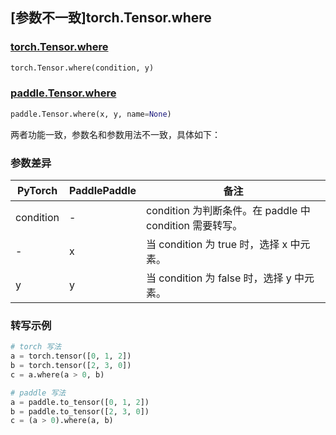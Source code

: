 ## [参数不⼀致]torch.Tensor.where

### [torch.Tensor.where](https://pytorch.org/docs/1.13/generated/torch.Tensor.where.html#torch.Tensor.where)

```python
torch.Tensor.where(condition, y)
```

### [paddle.Tensor.where](https://www.paddlepaddle.org.cn/documentation/docs/zh/develop/api/paddle/Tensor_cn.html#where-y-name-none)

```python
paddle.Tensor.where(x, y, name=None)
```

两者功能一致，参数名和参数用法不一致，具体如下：
### 参数差异
| PyTorch       | PaddlePaddle | 备注                                                   |
| ------------- | ------------ | ------------------------------------------------------ |
| condition     | -            | condition 为判断条件。在 paddle 中 condition 需要转写。|
| -             | x            | 当 condition 为 true 时，选择 x 中元素。|
| y             | y            | 当 condition 为 false 时，选择 y 中元素。|


### 转写示例

```python
# torch 写法
a = torch.tensor([0, 1, 2])
b = torch.tensor([2, 3, 0])
c = a.where(a > 0, b)

# paddle 写法
a = paddle.to_tensor([0, 1, 2])
b = paddle.to_tensor([2, 3, 0])
c = (a > 0).where(a, b)
```
